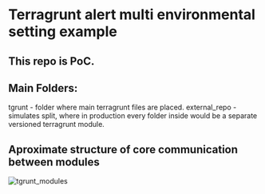 # Terragrunt alert multi environmental setting example
## This repo is PoC.

## Main Folders:
tgrunt - folder where main terragrunt files are placed.
external_repo - simulates split, where in production every folder inside would be a separate versioned terragrunt module.

## Aproximate structure of core communication between modules
![tgrunt_modules](https://github.com/user-attachments/assets/a5a29fd4-9909-4228-b067-abd016b93190)
